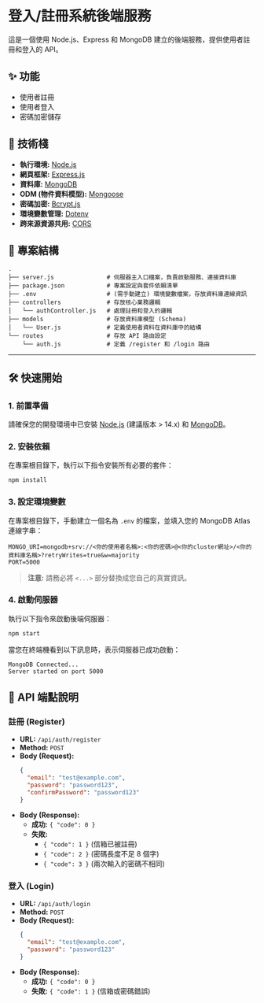 # 登入/註冊系統後端服務

這是一個使用 Node.js、Express 和 MongoDB 建立的後端服務，提供使用者註冊和登入的 API。

## ✨ 功能

-   使用者註冊
-   使用者登入
-   密碼加密儲存

## 🚀 技術棧

-   **執行環境:** [Node.js](https://nodejs.org/)
-   **網頁框架:** [Express.js](https://expressjs.com/)
-   **資料庫:** [MongoDB](https://www.mongodb.com/)
-   **ODM (物件資料模型):** [Mongoose](https://mongoosejs.com/)
-   **密碼加密:** [Bcrypt.js](https://github.com/dcodeIO/bcrypt.js)
-   **環境變數管理:** [Dotenv](https://github.com/motdotla/dotenv)
-   **跨來源資源共用:** [CORS](https://github.com/expressjs/cors)

## 📂 專案結構

```
.
├── server.js               # 伺服器主入口檔案，負責啟動服務、連接資料庫
├── package.json            # 專案設定與套件依賴清單
├── .env                    # (需手動建立) 環境變數檔案，存放資料庫連線資訊
├── controllers             # 存放核心業務邏輯
│   └── authController.js   # 處理註冊和登入的邏輯
├── models                  # 存放資料庫模型 (Schema)
│   └── User.js             # 定義使用者資料在資料庫中的結構
└── routes                  # 存放 API 路由設定
    └── auth.js             # 定義 /register 和 /login 路由
```

---

## 🛠️ 快速開始

### 1. 前置準備

請確保您的開發環境中已安裝 [Node.js](https://nodejs.org/) (建議版本 > 14.x) 和 [MongoDB](https://www.mongodb.com/try/download/community)。

### 2. 安裝依賴

在專案根目錄下，執行以下指令安裝所有必要的套件：

```bash
npm install
```

### 3. 設定環境變數

在專案根目錄下，手動建立一個名為 `.env` 的檔案，並填入您的 MongoDB Atlas 連線字串：

```
MONGO_URI=mongodb+srv://<你的使用者名稱>:<你的密碼>@<你的cluster網址>/<你的資料庫名稱>?retryWrites=true&w=majority
PORT=5000
```
> **注意:** 請務必將 `<...>` 部分替換成您自己的真實資訊。

### 4. 啟動伺服器

執行以下指令來啟動後端伺服器：

```bash
npm start
```

當您在終端機看到以下訊息時，表示伺服器已成功啟動：

```
MongoDB Connected...
Server started on port 5000
```

## 🔌 API 端點說明

### 註冊 (Register)

-   **URL:** `/api/auth/register`
-   **Method:** `POST`
-   **Body (Request):**
    ```json
    {
      "email": "test@example.com",
      "password": "password123",
      "confirmPassword": "password123"
    }
    ```
-   **Body (Response):**
    -   **成功:** `{ "code": 0 }`
    -   **失敗:**
        -   `{ "code": 1 }` (信箱已被註冊)
        -   `{ "code": 2 }` (密碼長度不足 8 個字)
        -   `{ "code": 3 }` (兩次輸入的密碼不相同)

### 登入 (Login)

-   **URL:** `/api/auth/login`
-   **Method:** `POST`
-   **Body (Request):**
    ```json
    {
      "email": "test@example.com",
      "password": "password123"
    }
    ```
-   **Body (Response):**
    -   **成功:** `{ "code": 0 }`
    -   **失敗:** `{ "code": 1 }` (信箱或密碼錯誤)
